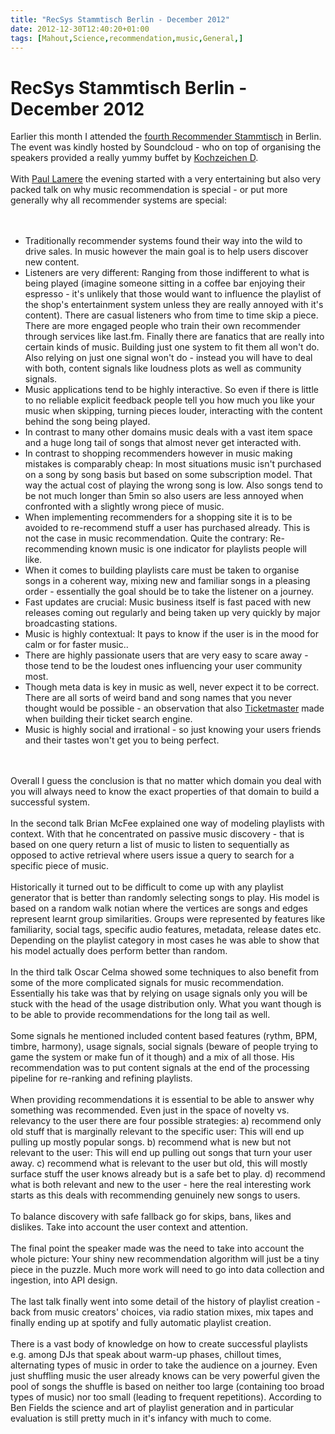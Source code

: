 ```yaml
---
title: "RecSys Stammtisch Berlin - December 2012"
date: 2012-12-30T12:40:20+01:00
tags: [Mahout,Science,recommendation,music,General,]
---
```


# RecSys Stammtisch Berlin - December 2012


Earlier this month I attended the <a href="http://recommenders.de/">fourth Recommender Stammtisch</a> in Berlin. The 
event was kindly hosted by Soundcloud - who on top of organising the speakers provided a really yummy buffet by <a 
href="http://www.kochzeichen.de/">Kochzeichen D</a>.<br><br>With <a href="http://musicmachinery.com/">Paul Lamere</a> 
the evening started with a very entertaining but also very packed talk on why music recommendation is special - or put 
more generally why all recommender systems are special:<br><br><ul><br><li>Traditionally recommender systems found 
their way into the wild to drive sales. In music however the main goal is to help users discover new content. 
<br><li>Listeners are very different: Ranging from those indifferent to what is being played (imagine someone sitting 
in a coffee bar enjoying their espresso - it's unlikely that those would want to influence the playlist of the shop's 
entertainment system unless they are really annoyed with it's content). There are casual listeners who from time to 
time skip a piece. There are more engaged people who train their own recommender through services like last.fm. Finally 
there are fanatics that are really into certain kinds of music. Building just one system to fit them all won't do. Also 
relying on just one signal won't do - instead you will have to deal with both, content signals like loudness plots as 
well as community signals.<br><li>Music applications tend to be highly interactive. So even if there is little to no 
reliable explicit feedback people tell you how much you like your music when skipping, turning pieces louder, 
interacting with the content behind the song being played.<br><li>In contrast to many other domains music deals with a 
vast item space and a huge long tail of songs that almost never get interacted with.<br><li>In contrast to shopping 
recommenders however in music making mistakes is comparably cheap: In most situations music isn't purchased on a song 
by song basis but based on some subscription model. That way the actual cost of playing the wrong song is low. Also 
songs tend to be not much longer than 5min so also users are less annoyed when confronted with a slightly wrong piece 
of music.<br><li>When implementing recommenders for a shopping site it is to be avoided to re-recommend stuff a user 
has purchased already. This is not the case in music recommendation. Quite the contrary: Re-recommending known music is 
one indicator for playlists people will like.<br><li>When it comes to building playlists care must be taken to organise 
songs in a coherent way, mixing new and familiar songs in a pleasing order - essentially the goal should be to take the 
listener on a journey.<br><li>Fast updates are crucial: Music business itself is fast paced with new releases coming 
out regularly and being taken up very quickly by major broadcasting stations.<br><li>Music is highly contextual: It 
pays to know if the user is in the mood for calm or for faster music..<br><li>There are highly passionate users that 
are very easy to scare away - those tend to be the loudest ones influencing your user community most.<br><li>Though 
meta data is key in music as well, never expect it to be correct. There are all sorts of weird band and song names that 
you never thought would be possible - an observation that also <a 
href="http://blog.isabel-drost.de/index.php/archives/272/apache-con-%E2%80%93-last-day">Ticketmaster</a> made when 
building their ticket search engine.<br><li>Music is highly social and irrational - so just knowing your users friends 
and their tastes won't get you to being perfect.<br></ul><br><br>Overall I guess the conclusion is that no matter which 
domain you deal with you will always need to know the exact properties of that domain to build a successful 
system.<br><br>In the second talk Brian McFee explained one way of modeling playlists with context. With that he 
concentrated on passive music discovery - that is based on one query return a list of music to listen to sequentially 
as opposed to active retrieval where users issue a query to search for a specific piece of music.<br><br>Historically 
it turned out to be difficult to come up with any playlist generator that is better than randomly selecting songs to 
play. His model is based on a random walk notian where the vertices are songs and edges represent learnt group 
similarities. Groups were represented by features like familiarity, social tags, specific audio features, metadata, 
release dates etc. Depending on the playlist category in most cases he was able to show that his model actually does 
perform better than random.<br><br>In the third talk Oscar Celma showed some techniques to also benefit from some of 
the more complicated signals for music recommendation. Essentially his take was that by relying on usage signals only 
you will be stuck with the head of the usage distribution only. What you want though is to be able to provide 
recommendations for the long tail as well.<br><br>Some signals he mentioned included content based features (rythm, 
BPM, timbre, harmony), usage signals, social signals (beware of people trying to game the system or make fun of it 
though) and a mix of all those. His recommendation was to put content signals at the end of the processing pipeline for 
re-ranking and refining playlists.<br><br>When providing recommendations it is essential to be able to answer why 
something was recommended. Even just in the space of novelty vs. relevancy to the user there are four possible 
strategies: a) recommend only old stuff that is marginally relevant to the specific user: This will end up pulling up 
mostly popular songs. b) recommend what is new but not relevant to the user: This will end up pulling out songs that 
turn your user away. c) recommend what is relevant to the user but old, this will mostly surface stuff the user knows 
already but is a safe bet to play. d) recommend what is both relevant and new to the user - here the real interesting 
work starts as this deals with recommending genuinely new songs to users.<br><br>To balance discovery with safe 
fallback go for skips, bans, likes and dislikes. Take into account the user context and attention.<br><br>The final 
point the speaker made was the need to take into account the whole picture: Your shiny new recommendation algorithm 
will just be a tiny piece in the puzzle. Much more work will need to go into data collection and ingestion, into API 
design.<br><br>The last talk finally went into some detail of the history of playlist creation - back from music 
creators' choices, via radio station mixes, mix tapes and finally ending up at spotify and fully automatic playlist 
creation.<br><br>There is a vast body of knowledge on how to create successful playlists e.g. among DJs that speak 
about warm-up phases, chillout times, alternating types of music in order to take the audience on a journey. Even just 
shuffling music the user already knows can be very powerful given the pool of songs the shuffle is based on neither too 
large (containing too broad types of music) nor too small (leading to frequent repetitions). According to Ben Fields 
the science and art of playlist generation and in particular evaluation is still pretty much in it's infancy with much 
to come.

